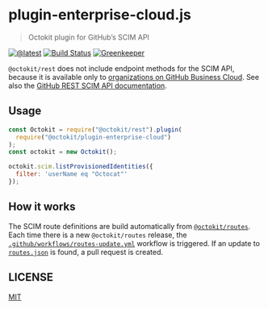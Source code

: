 # plugin-enterprise-cloud.js

> Octokit plugin for GitHub’s SCIM API

[![@latest](https://img.shields.io/npm/v/@octokit/plugin-enterprise-cloud.svg)](https://www.npmjs.com/package/@octokit/plugin-enterprise-cloud)
[![Build Status](https://github.com/octokit/plugin-enterprise-cloud.js/workflows/Test/badge.svg)](https://github.com/octokit/plugin-enterprise-cloud.js/actions?workflow=Test)
[![Greenkeeper](https://badges.greenkeeper.io/octokit/plugin-enterprise-cloud.js.svg)](https://greenkeeper.io/)

`@octokit/rest` does not include endpoint methods for the SCIM API, because it is available only to [organizations on GitHub Business Cloud](https://help.github.com/articles/organization-billing-plans/#business-plan). See also the [GitHub REST SCIM API documentation](https://developer.github.com/v3/scim/).

## Usage

```js
const Octokit = require("@octokit/rest").plugin(
  require("@octokit/plugin-enterprise-cloud")
);
const octokit = new Octokit();

octokit.scim.listProvisionedIdentities({
  filter: 'userName eq "Octocat"'
});
```

## How it works

The SCIM route definitions are build automatically from [`@octokit/routes`](https://github.com/octokit/routes). Each time there is a new `@octokit/routes` release, the [`.github/workflows/routes-update.yml`](.github/workflows/routes-update.yml) workflow is triggered. If an update to [`routes.json`](routes.json) is found, a pull request is created.

## LICENSE

[MIT](LICENSE)
